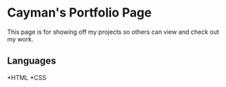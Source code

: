 # Cayman's Portfolio Page

This page is for showing off my projects so others can view and check out my work.

## Languages

*HTML
*CSS

